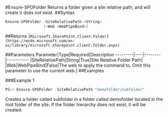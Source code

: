 #Ensure-SPOFolder
Returns a folder given a site relative path, and will create it does not exist.
##Syntax
```powershell
Ensure-SPOFolder -SiteRelativePath <String>
                 [-Web <WebPipeBind>]
```


##Returns
```[Microsoft.SharePoint.Client.Folder](https://msdn.microsoft.com/en-us/library/microsoft.sharepoint.client.folder.aspx)```

##Parameters
Parameter|Type|Required|Description
---------|----|--------|-----------
|SiteRelativePath|String|True|Site Relative Folder Path|
|Web|WebPipeBind|False|The web to apply the command to. Omit this parameter to use the current web.|
##Examples

###Example 1
```powershell
PS:> Ensure-SPOFolder -SiteRelativePath "demofolder/subfolder"
```
Creates a folder called subfolder in a folder called demofolder located in the root folder of the site. If the folder hierarchy does not exist, it will be created.
